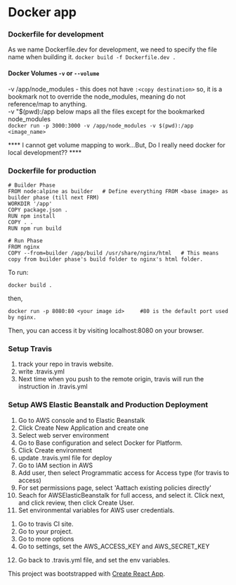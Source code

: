 # Docker app

### Dockerfile for development
As we name Dockerfile.dev for development, we need to specify the file name when building it.
```docker build -f Dockerfile.dev . ```

#### Docker Volumes ```-v``` or ```--volume```
-v /app/node_modules - this does not have ```:<copy destination>``` so, it is a bookmark not to override the node_modules, meaning do not reference/map to anything.</br>
-v "$(pwd):/app below maps all the files except for the bookmarked node_modules </br>
```docker run -p 3000:3000 -v /app/node_modules -v $(pwd):/app <image_name>``` </br>

**** I cannot get volume mapping to work...But, Do I really need docker for local development?? ****

### Dockerfile for production
```
# Builder Phase
FROM node:alpine as builder   # Define everything FROM <base image> as builder phase (till next FRM)
WORKDIR '/app'
COPY package.json .
RUN npm install
COPY . .
RUN npm run build

# Run Phase
FROM nginx
COPY --from=builder /app/build /usr/share/nginx/html   # This means copy from builder phase's build folder to nginx's html folder.
```
To run:
```
docker build .
```
then,
```
docker run -p 8080:80 <your image id>     #80 is the default port used by nginx.
```
Then, you can access it by visiting localhost:8080 on your browser.

### Setup Travis
1. track your repo in travis website.
2. write .travis.yml
3. Next time when you push to the remote origin, travis will run the instruction in .travis.yml

### Setup AWS Elastic Beanstalk and Production Deployment
1. Go to AWS console and to Elastic Beanstalk
2. Click Create New Application and create one
3. Select web server environment
4. Go to Base configuration and select Docker for Platform.
5. Click Create environment
6. update .travis.yml file for deploy
7. Go to IAM section in AWS
8. Add user, then select Programmatic access for Access type (for travis to access)
9. For set permissions page, select 'Aattach existing policies directly'
10. Seach for AWSElasticBeanstalk for full access, and select it. Click next, and click review, then click Create User.
11. Set environmental variables for AWS user credentials.
  1) Go to travis CI site.
  2) Go to your project.
  3) Go to more options
  4) Go to settings, set the AWS_ACCESS_KEY and AWS_SECRET_KEY
12. Go back to .travis.yml file, and set the env variables.









This project was bootstrapped with [Create React App](https://github.com/facebook/create-react-app).
